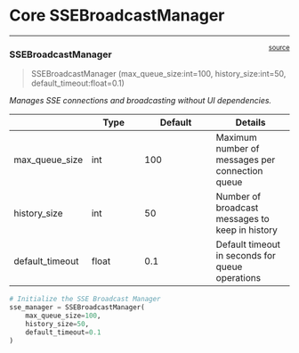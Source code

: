 # Core SSEBroadcastManager


<!-- WARNING: THIS FILE WAS AUTOGENERATED! DO NOT EDIT! -->

------------------------------------------------------------------------

<a
href="https://github.com/cj-mills/cjm-fasthtml-sse/blob/main/cjm_fasthtml_sse/core.py#L16"
target="_blank" style="float:right; font-size:smaller">source</a>

### SSEBroadcastManager

>  SSEBroadcastManager (max_queue_size:int=100, history_size:int=50,
>                           default_timeout:float=0.1)

*Manages SSE connections and broadcasting without UI dependencies.*

<table>
<colgroup>
<col style="width: 6%" />
<col style="width: 25%" />
<col style="width: 34%" />
<col style="width: 34%" />
</colgroup>
<thead>
<tr>
<th></th>
<th><strong>Type</strong></th>
<th><strong>Default</strong></th>
<th><strong>Details</strong></th>
</tr>
</thead>
<tbody>
<tr>
<td>max_queue_size</td>
<td>int</td>
<td>100</td>
<td>Maximum number of messages per connection queue</td>
</tr>
<tr>
<td>history_size</td>
<td>int</td>
<td>50</td>
<td>Number of broadcast messages to keep in history</td>
</tr>
<tr>
<td>default_timeout</td>
<td>float</td>
<td>0.1</td>
<td>Default timeout in seconds for queue operations</td>
</tr>
</tbody>
</table>

``` python
# Initialize the SSE Broadcast Manager
sse_manager = SSEBroadcastManager(
    max_queue_size=100,
    history_size=50,
    default_timeout=0.1
)
```

